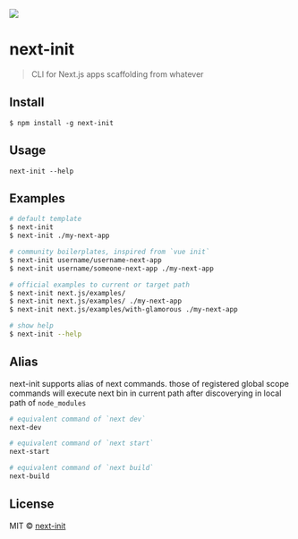 ![](https://avatars2.githubusercontent.com/u/30463846?v=4&u=b080ecd2d7d1226eb6e982cf1de875d4765e275d&s=200)

# next-init

> CLI for Next.js apps scaffolding from whatever

## Install

```
$ npm install -g next-init
```

## Usage

```
next-init --help
```

## Examples

```sh
# default template
$ next-init
$ next-init ./my-next-app

# community boilerplates, inspired from `vue init`
$ next-init username/username-next-app
$ next-init username/someone-next-app ./my-next-app

# official examples to current or target path
$ next-init next.js/examples/
$ next-init next.js/examples/ ./my-next-app
$ next-init next.js/examples/with-glamorous ./my-next-app

# show help
$ next-init --help
```

## Alias

next-init supports alias of next commands. those of registered global scope commands will execute next bin in current path after discoverying in local path of `node_modules`

```sh
# equivalent command of `next dev`
next-dev

# equivalent command of `next start`
next-start

# equivalent command of `next build`
next-build
```

## License

MIT © [next-init](https://github.com/next-init)
